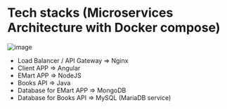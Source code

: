 # Tech stacks (Microservices Architecture with Docker compose)
![image](https://github.com/bxlldev/EMartAPP-microservices-local/assets/127035655/85748a1e-7ddb-40cc-8418-5a1f56fafe3d)
- Load Balancer / API Gateway => Nginx
- Client APP => Angular
- EMart APP => NodeJS
- Books API => Java 
- Database for EMart APP => MongoDB
- Database for Books API => MySQL (MariaDB service)
